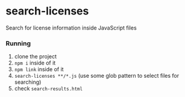 # search-licenses

Search for license information inside JavaScript files

### Running
1. clone the project
2. `npm i` inside of it
3. `npm link` inside of it
4. `search-licenses **/*.js` (use some glob pattern to select files for searching)
5. check `search-results.html`